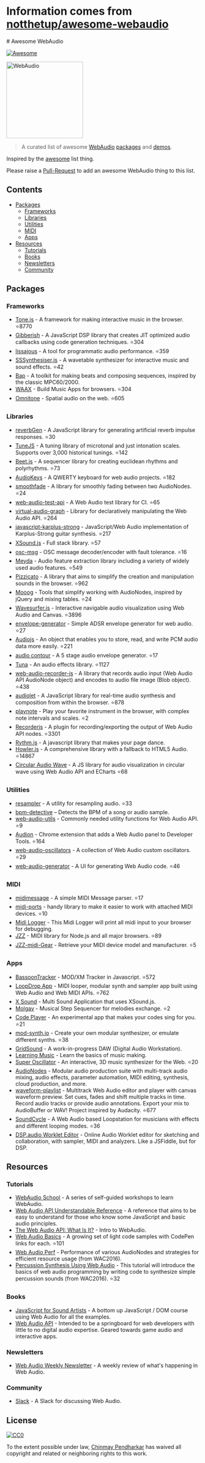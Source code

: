# Information comes from [notthetup/awesome-webaudio](https://github.com/notthetup/awesome-webaudio)
﻿# Awesome WebAudio

[![Awesome](https://cdn.rawgit.com/sindresorhus/awesome/d7305f38d29fed78fa85652e3a63e154dd8e8829/media/badge.svg)](https://github.com/sindresorhus/awesome)

<img src="https://raw.githubusercontent.com/voodootikigod/logo.js/master/webaudio/webaudio-js.png" width="200px" alt="WebAudio">

> A curated list of awesome [WebAudio](https://developer.mozilla.org/en-US/docs/Web/API/Web_Audio_API) [packages](#packages) and [demos](#demos).

Inspired by the [awesome](https://github.com/sindresorhus/awesome) list thing.

Please raise a [Pull-Request](https://github.com/notthetup/awesome-webaudio/pulls) to add an awesome WebAudio thing to this list.

## Contents
- [Packages](#packages)
  - [Frameworks](#frameworks)
  - [Libraries](#libraries)
  - [Utilities](#utilities)
  - [MIDI](#midi)
  - [Apps](#apps)
- [Resources](#resources)
  - [Tutorials](#tutorials)
  - [Books](#books)
  - [Newsletters](#newsletters)
  - [Community](#community)

## Packages

### Frameworks
- [Tone.js](https://github.com/Tonejs/Tone.js) - A framework for making interactive music in the browser. :star:8770
- [Gibberish](https://github.com/gibber-cc/gibberish) - A JavaScript DSP library that creates JIT optimized audio callbacks using code generation techniques. :star:304
- [lissajous](https://github.com/kylestetz/lissajous) -  A tool for programmatic audio performance. :star:359
- [SSSynthesiser.js](https://github.com/surikov/SSSynthesiser.js) -  A wavetable synthesizer for interactive music and sound effects. :star:42
- [Bap](http://bapjs.org/) - A toolkit for making beats and composing sequences, inspired by the classic MPC60/2000.
- [WAAX](https://github.com/hoch/WAAX/) - Build Music Apps for browsers. :star:304
- [Omnitone](https://github.com/GoogleChrome/omnitone) - Spatial audio on the web. :star:605

### Libraries
- [reverbGen](https://github.com/adelespinasse/reverbGen) - A JavaScript library for generating artificial reverb impulse responses. :star:30
- [TuneJS](https://github.com/abbernie/tune) - A tuning library of microtonal and just intonation scales. Supports over 3,000 historical tunings. :star:142
- [Beet.js](https://github.com/zya/beet.js) - A sequencer library for creating euclidean rhythms and polyrhythms. :star:73
- [AudioKeys](https://github.com/kylestetz/AudioKeys) - A QWERTY keyboard for web audio projects. :star:182
- [smoothfade](https://github.com/notthetup/smoothfade) - A library for smoothly fading between two AudioNodes. :star:24
- [web-audio-test-api](https://github.com/mohayonao/web-audio-test-api) - A Web Audio test library for CI. :star:65
- [virtual-audio-graph](https://github.com/benji6/virtual-audio-graph) - Library for declaratively manipulating the Web Audio API. :star:264
- [javascript-karplus-strong](https://github.com/mrahtz/javascript-karplus-strong) - JavaScript/Web Audio implementation of Karplus-Strong guitar synthesis. :star:217
- [XSound.js](https://github.com/Korilakkuma/XSound) - Full stack library. :star:57
- [osc-msg](https://github.com/mohayonao/osc-msg) - OSC message decoder/encoder with fault tolerance. :star:16
- [Meyda](https://github.com/meyda/meyda) - Audio feature extraction library including a variety of widely used audio features. :star:549
- [Pizzicato](https://github.com/alemangui/pizzicato) - A library that aims to simplify the creation and manipulation sounds in the browser. :star:962
- [Mooog](https://github.com/mattlima/mooog) - Tools that simplify working with AudioNodes, inspired by jQuery and mixing tables. :star:24
- [Wavesurfer.js](https://github.com/katspaugh/wavesurfer.js) - Interactive navigable audio visualization using Web Audio and Canvas. :star:3896
- [envelope-generator](https://github.com/itsjoesullivan/envelope-generator) - Simple ADSR envelope generator for web audio. :star:27
- [Audiojs](https://github.com/audiojs/audio) - An object that enables you to store, read, and write PCM audio data more easily. :star:221
- [audio contour](https://github.com/danigb/audio-contour) - A 5 stage audio envelope generator. :star:17
- [Tuna](https://github.com/Theodeus/tuna) - An audio effects library. :star:1127
- [web-audio-recorder-js](https://github.com/higuma/web-audio-recorder-js) - A library that records audio input (Web Audio API AudioNode object) and encodes to audio file image (Blob object). :star:438
- [audiolet](https://github.com/oampo/Audiolet) - A JavaScript library for real-time audio synthesis and composition from within the browser. :star:878
- [playnote](https://github.com/createbits/playnote) - Play your favorite instrument in the browser, with complex note intervals and scales. :star:2
- [Recorderjs](https://github.com/mattdiamond/Recorderjs) - A plugin for recording/exporting the output of Web Audio API nodes. :star:3301
- [Rythm.js](https://okazari.github.io/Rythm.js/) - A javascript library that makes your page dance.
- [Howler.js](https://github.com/goldfire/howler.js) - A comprehensive library with a fallback to HTML5 Audio. :star:14867
- [Circular Audio Wave](https://github.com/kelvinau/circular-audio-wave) - A JS library for audio visualization in circular wave using Web Audio API and ECharts :star:68

### Utilities
- [resampler](https://github.com/notthetup/resampler) - A utility for resampling audio. :star:33
- [bpm-detective](https://github.com/tornqvist/bpm-detective) – Detects the BPM of a song or audio sample.
- [web-audio-utils](https://github.com/mohayonao/web-audio-utils) - Commonly needed utility functions for Web Audio API. :star:9
- [Audion](https://github.com/google/audion) - Chrome extension that adds a Web Audio panel to Developer Tools. :star:164
- [web-audio-oscillators](https://github.com/lukehorvat/web-audio-oscillators) - A collection of Web Audio custom oscillators. :star:29
- [web-audio-generator](https://github.com/ISNIT0/webaudio-generator) - A UI for generating Web Audio code. :star:46

### MIDI
- [midimessage](https://github.com/notthetup/midimessage) - A simple MIDI Message parser. :star:17
- [midi-ports](https://github.com/AndrejHronco/midi-ports) -  handy library to make it easier to work with attached MIDI devices. :star:10
- [Midi Logger](http://outputchannel.com/midi-logger/) - This Midi Logger will print all midi input to your browser for debugging.
- [JZZ](https://github.com/jazz-soft/JZZ) - MIDI library for Node.js and all major browsers. :star:89
- [JZZ-midi-Gear](https://github.com/jazz-soft/JZZ-midi-Gear) - Retrieve your MIDI device model and manufacturer. :star:5

### Apps
- [BassoonTracker](https://github.com/steffest/BassoonTracker) - MOD/XM Tracker in Javascript. :star:572
- [LoopDrop App](https://github.com/mmckegg/loop-drop-app) - MIDI looper, modular synth and sampler app built using Web Audio and Web MIDI APIs. :star:762
- [X Sound](https://korilakkuma.github.io/X-Sound/) - Multi Sound Application that uses XSound.js.
- [Molgav](https://github.com/surikov/molgav) - Musical Step Sequencer for melodies exchange. :star:2
- [Code Player](https://github.com/jcppman/code-player) - An experimental app that makes your codes sing for you. :star:21
- [mod-synth.io](https://github.com/andrevenancio/mod-synth.io) - Create your own modular synthesizer, or emulate different synths. :star:38
- [GridSound](https://gridsound.github.io) - A work-in-progress DAW (Digital Audio Workstation).
- [Learning Music](https://learningmusic.ableton.com/) - Learn the basics of music making.
- [Super Oscillator](https://github.com/lukehorvat/super-oscillator) - An interactive, 3D music synthesizer for the Web. :star:20
- [AudioNodes](https://audionodes.com) - Modular audio production suite with multi-track audio mixing, audio effects, parameter automation, MIDI editing, synthesis, cloud production, and more.
- [waveform-playlist](https://github.com/naomiaro/waveform-playlist) - Multitrack Web Audio editor and player with canvas waveform preview. Set cues, fades and shift multiple tracks in time. Record audio tracks or provide audio annotations. Export your mix to AudioBuffer or WAV! Project inspired by Audacity. :star:677
- [SoundCycle](https://github.com/scriptify/soundcycle) - A Web Audio based Loopstation for musicians with effects and different looping modes. :star:36
- [DSP.audio Worklet Editor](https://dsp.audio/editor/) - Online Audio Worklet editor for sketching and collaboration, with sampler, MIDI and analyzers. Like a JSFiddle, but for DSP.

## Resources

### Tutorials
- [WebAudio School](https://github.com/mmckegg/web-audio-school	) - A series of self-guided workshops to learn WebAudio.
- [Web Audio API Understandable Reference](https://web-audio-api.firebaseapp.com/) - A reference that aims to be easy to understand for those who know some JavaScript and basic audio principles.
- [The Web Audio API: What Is It?](https://code.tutsplus.com/tutorials/the-web-audio-api-what-is-it--cms-23735) - Intro to WebAudio.
- [Web Audio Basics](https://github.com/kylestetz/Web-Audio-Basics) - A growing set of light code samples with CodePen links for each. :star:101
- [Web Audio Perf](https://padenot.github.io/web-audio-perf/) - Performance of various AudioNodes and strategies for efficient resource usage (from WAC2016).
- [Percussion Synthesis Using Web Audio](https://github.com/irritant/WAC-2016-Tutorial) - This tutorial will introduce the basics of web audio programming by writing code to synthesize simple percussion sounds (from WAC2016). :star:32

### Books
- [JavaScript for Sound Artists](https://www.crcpress.com/JavaScript-for-Sound-Artists-Learn-to-Code-with-the-Web-Audio-API/Turner-Leonard/p/book/9781138961531) - A bottom up JavaScript / DOM course using Web Audio for all the examples.
- [Web Audio API](https://webaudioapi.com/book/) - Intended to be a springboard for web developers with little to no digital audio expertise. Geared towards game audio and interactive apps.

### Newsletters
- [Web Audio Weekly Newsletter](https://www.webaudioweekly.com) - A weekly review of what's happening in Web Audio.

### Community
- [Slack](https://web-audio-slackin.herokuapp.com/) - A Slack for discussing Web Audio.

## License

[![CC0](http://mirrors.creativecommons.org/presskit/buttons/88x31/svg/cc-zero.svg)](https://creativecommons.org/publicdomain/zero/1.0/)

To the extent possible under law, [Chinmay Pendharkar](https://chinmay.audio/) has waived all copyright and related or neighboring rights to this work.

